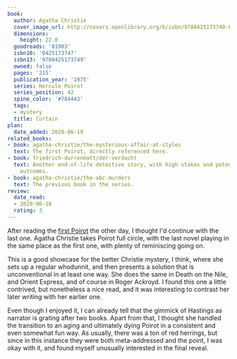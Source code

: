 ```yaml
---
book:
  author: Agatha Christie
  cover_image_url: http://covers.openlibrary.org/b/isbn/9780425173749-L.jpg
  dimensions:
    height: 22.0
  goodreads: '81903'
  isbn10: '0425173747'
  isbn13: '9780425173749'
  owned: false
  pages: '215'
  publication_year: '1975'
  series: Hercule Poirot
  series_position: 42
  spine_color: '#784443'
  tags:
  - mystery
  title: Curtain
plan:
  date_added: 2020-06-19
related_books:
- book: agatha-christie/the-mysterious-affair-at-styles
  text: The first Poirot, directly referenced here.
- book: friedrich-durrenmatt/der-verdacht
  text: Another end-of-life detective story, with high stakes and potentially deadly
    outcomes.
- book: agatha-christie/the-abc-murders
  text: The previous book in the series.
review:
  date_read:
  - 2020-06-18
  rating: 3
---
```


After reading the [first Poirot](/agatha-christie/the-mysterious-affair-at-styles/) the other day, I
thought I'd continue with the last one. Agatha Christie takes Poirot full circle, with the last novel playing in the
same place as the first one, with plenty of reminiscing going on.

This is a good showcase for the better Christie mystery, I think, where she sets up a regular whodunnit,
and then presents a solution that is unconventional in at least one way. She does the same in Death on the Nile, and
Orient Express, and of course in Roger Ackroyd. I found this one a little contrived, but nonetheless a nice read, and it
was interesting to contrast her later writing with her earlier one.

Even though I enjoyed it, I can already tell that the gimmick of Hastings as narrator is grating after two books. Apart
from that, I thought she handled the transition to an aging <span class="spoilers">and ultimately dying</span> Poirot in
a consistent and even somewhat fun way. As usually, there was a ton of red herrings, but since in this instance they
were both meta-addressed and the point, I was okay with it, and found myself unusually interested in the final
reveal.
